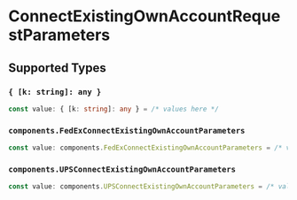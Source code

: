 # ConnectExistingOwnAccountRequestParameters


## Supported Types

### `{ [k: string]: any }`

```typescript
const value: { [k: string]: any } = /* values here */
```

### `components.FedExConnectExistingOwnAccountParameters`

```typescript
const value: components.FedExConnectExistingOwnAccountParameters = /* values here */
```

### `components.UPSConnectExistingOwnAccountParameters`

```typescript
const value: components.UPSConnectExistingOwnAccountParameters = /* values here */
```

